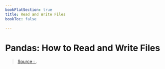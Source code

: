```yaml
---
bookFlatSection: true
title: Read and Write Files
bookToc: false

---
```

Pandas: How to Read and Write Files
===


> [Source : ](https://).
<!--stackedit_data:
eyJoaXN0b3J5IjpbNzEwNDQ4OTVdfQ==
-->